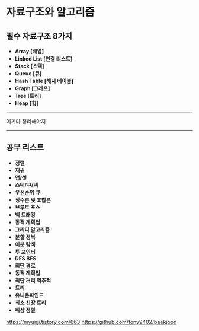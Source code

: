 # 자료구조와 알고리즘

## 필수 자료구조 8가지
* **Array [배열]**
* **Linked List [연결 리스트]**
* **Stack [스택]**
* **Queue [큐]**
* **Hash Table [해시 테이블]**
* **Graph [그래프]**
* **Tree [트리]**
* **Heap [힙]**


<hr>
여기다 정리해야지
<hr>


## 공부 리스트
* **정렬**
* **재귀**
* **맵/셋**
* **스택/큐/덱**
* **우선순위 큐**
* **정수론 및 조합론**
* **브루트 포스**
* **백 트래킹**
* **동적 계획법**
* **그리디 알고리즘**
* **분할 정복**
* **이분 탐색**
* **투 포인터**
* **DFS BFS**
* **최단 경로**
* **동적 계획법**
* **최단 거리 역추적**
* **트리**
* **유니온파인드**
* **최소 신장 트리**
* **위상 정렬**


https://myunji.tistory.com/663
https://github.com/tony9402/baekjoon
